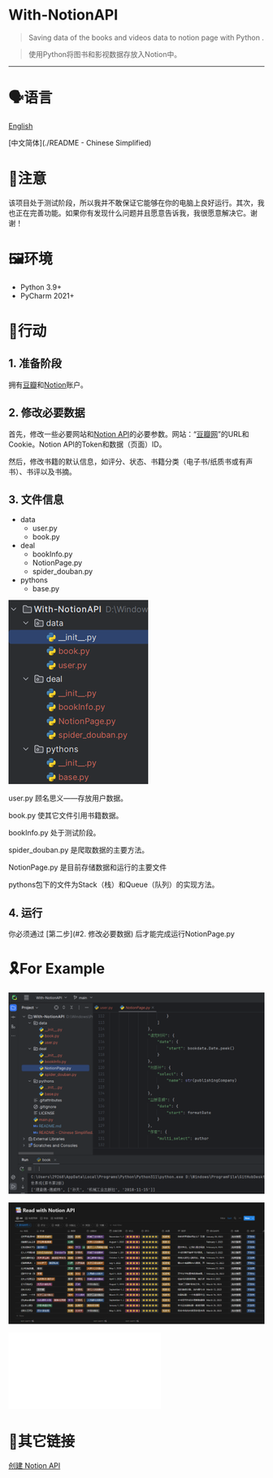 # With-NotionAPI
> Saving data of the books and videos data to notion page with Python . 

>使用Python将图书和影视数据存放入Notion中。

---
# 🗣️语言  
[English](./README.md)

[中文简体](./README - Chinese Simplified)

# 🎈注意

该项目处于测试阶段，所以我并不敢保证它能够在你的电脑上良好运行。其次，我也正在完善功能。如果你有发现什么问题并且愿意告诉我，我很愿意解决它。谢谢！

# 🖼️环境

- Python 3.9+
- PyCharm 2021+

# 🤖行动

## 1. 准备阶段

拥有[豆瓣](https://www.douban.com/)和[Notion](https://www.notion.so/)账户。

## 2. 修改必要数据

首先，修改一些必要网站和[Notion API](https://developers.notion.com/)的必要参数。网站：“[豆瓣网](https://www.douban.com/)”的URL和Cookie。Notion API的Token和数据（页面）ID。

然后，修改书籍的默认信息，如评分、状态、书籍分类（电子书/纸质书或有声书）、书评以及书摘。

## 3. 文件信息

- data
  - user.py
  - book.py
- deal
  - bookInfo.py
  - NotionPage.py
  - spider_douban.py
- pythons
  - base.py

![image-20230331205403009](assets/image-20230331205403009.png)

user.py 顾名思义——存放用户数据。

book.py 使其它文件引用书籍数据。

bookInfo.py 处于测试阶段。

spider_douban.py 是爬取数据的主要方法。

NotionPage.py 是目前存储数据和运行的主要文件

pythons包下的文件为Stack（栈）和Queue（队列）的实现方法。

## 4. 运行

你必须通过 [第二步](#2. 修改必要数据) 后才能完成运行NotionPage.py

# 🎗️For Example

![image-20230331205442903](assets/image-20230331205442903.png)

![image-20230331205436292](assets/image-20230331205436292.png)

<iframe src="//player.bilibili.com/player.html?aid=396756725&bvid=BV15o4y1W7hw&cid=1075028392&page=1" scrolling="no" border="0" frameborder="no" framespacing="0" allowfullscreen="true"> </iframe>

# 🔗其它链接

[创建 Notion API](https://www.notion.so/my-integrations)
